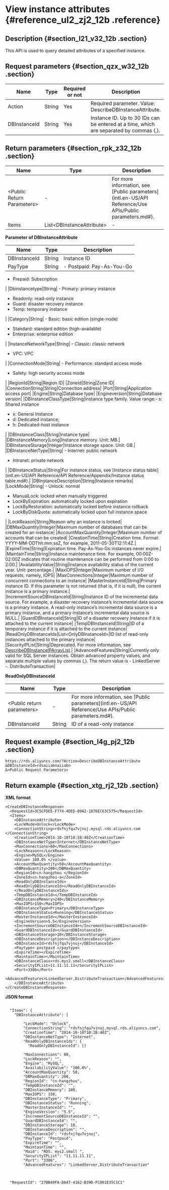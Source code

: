 # View instance attributes {#reference_ul2_zj2_12b .reference}

## Description {#section_l21_v32_12b .section}

This API is used to query detailed attributes of a specified instance.

## Request parameters {#section_qzx_w32_12b .section}

|Name|Type|Required or not|Description|
|----|----|---------------|-----------|
|Action|String|Yes|Required parameter. Value: DescribeDBInstanceAttribute.|
|DBInstanceId|String|Yes|Instance ID. Up to 30 IDs can be entered at a time, which are separated by commas \(,\).|

## Return parameters {#section_rpk_z32_12b .section}

|Name|Type|Description|
|----|----|-----------|
|<Public Return Parameters\>|-|For more information, see [Public parameters](intl.en-US/API Reference/Use APIs/Public parameters.md#).|
|Items|List<DBInstanceAttribute\>|-|

**Parameter of DBInstanceAttribute**

|Name|Type|Description|
|----|----|-----------|
|DBInstanceId|String|Instance ID|
|PayType|String| -   Postpaid: Pay-As-You-Go
-   Prepaid: Subscription

 |
|Dbinstancetype|String| -   Primary: primary instance
-   Readonly: read-only instance
-   Guard: disaster recovery instance
-   Temp: temporary instance

 |
|Category|String| -   Basic: basic edition \(single-node\)
-   Standard: standard edition \(high-available\)
-   Enterprise: enterprise edition

 |
|InstanceNetworkType|String| -   Classic: classic network
-   VPC: VPC

 |
|ConnectionMode|String| -   Performance: standard access mode
-   Safety: high security access mode

 |
|RegionId|String|Region ID|
|ZoneId|String|Zone ID|
|ConnectionString|String|Connection address|
|Port|String|Application access port|
|Engine|String|Database type|
|Engineversion|String|Database version|
|DBInstanceClassType|String|Instance type family. Value range:-   s: Shared instance
-   x: General Instance
-   d: Dedicated instance;
-   h: Dedicated-host instance

|
|DBInstanceClass|String|Instance type|
|DBInstanceMemory|Long|Instance memory. Unit: MB.|
|DBInstanceStorage|Integer|Instance storage space. Unit: GB.|
|DBInstanceNetType|String| -   Internet: public network
-   Intranet: private network

 |
|DBInstanceStatus|String|For instance status, see [Instance status table](intl.en-US/API Reference/API Reference/Appendix/Instance status table.md#).|
|DBInstanceDescription|String|Instance remarks|
|LockMode|String| -   Unlock: normal
-   ManualLock: locked when manually triggered
-   LockByExpiration: automatically locked upon expiration
-   LockByRestoration: automatically locked before instance rollback
-   LockByDiskQuota: automatically locked upon full instance space

 |
|LockReason|String|Reason why an instance is locked|
|DBMaxQuantity|Integer|Maximum number of databases that can be created for an instance|
|AccountMaxQuantity|Integer|Maximum number of accounts that can be created|
|CreationTime|String|Creation time. Format: YYYY-MM-DDThh:mm:ssZ, for example, 2011-05-30T12:11:4Z.|
|ExpireTime|String|Expiration time. Pay-As-You-Go instances never expire.|
|MaintainTime|String|Instance maintenance time. For example, 00:00Z-02:00Z indicates that routine maintenance can be performed from 0:00 to 2:00.|
|AvailabilityValue|String|Instance availability status of the current year. Unit: percentage.|
|MaxIOPS|Integer|Maximum number of I/O requests, namely, IOPS|
|MaxConnections|Integer|Maximum number of concurrent connections to an instance|
|MasterInstanceId|String|Primary instance ID. If this parameter is not returned \(that is, if it is null\), the current instance is a primary instance.|
|IncrementSourceDBInstanceId|String|Instance ID of the incremental data source. For example, a disaster recovery instance’s incremental data source is a primary instance. A read-only instance’s incremental data source is a primary instance, and a primary instance’s incremental data source is NULL.|
|GuardDBInstanceId|String|ID of a disaster recovery instance if it is attached to the current instance|
|TempDBInstanceId|String|ID of a temporary instance if it is attached to the current instance|
|ReadOnlyDBInstanceIds|List<OnlyDBInstanceId\>|ID list of read-only instances attached to the primary instance|
|SecurityIPList|String|Deprecated. For more information, see [DescribeDBInstanceIPArrayList](https://www.alibabacloud.com/help/doc-detail/26241.htm?spm=a2c63.p38356.b99.285.13a72847zvuLOH).|
|AdvancedFeatures|String|Currently only valid for SQL Server instances. Obtain advanced property values, and separate multiple values by commas \(,\). The return value is - LinkedServer -. DistributeTransaction|

**ReadOnlyDBInstanceId**

|Name|Type|Description|
|----|----|-----------|
|<Public return parameters\> |-|For more information, see [Public parameters](intl.en-US/API Reference/Use APIs/Public parameters.md#).|
|DBInstanceId|String|ID of a read-only instance|

## Request example {#section_l4g_pj2_12b .section}

```
https://rds.aliyuncs.com/?Action=DescribeDBInstanceAttribute
&DBInstanceId=rdsaiiabnaiiabn
&<Public Request Parameters>
```

## Return example {#section_xtg_rj2_12b .section}

**XML format**

```
<CreateDBInstanceResponse>
  <RequestId>3C5CFDEE-F774-4DED-89A2-1D76EC63C575</RequestId>
  <Items>
    <DBInstanceAttribute>
    <LockMode>Unlock</LockMode>
    <ConnectionString>rdsfnjfqu7vjnuj.mysql.rds.aliyuncs.com </ConnectionString>
    <CreationTime>2014-10-10T10:28:48Z</CreationTime>
    <DBInstanceNetType>Internet</DBInstanceNetType>
    <MaxConnections>60</MaxConnections>
    <LockReason></LockReason>
    <Engine>MySQL</Engine>
    <Value> 100.0% </value>
    <AccountMaxQuantity>50</AccountMaxQuantity>
    <DBMaxQuantity>200</DBMaxQuantity>
    <RegionId>cn-hangzhou </RegionId>
    <ZoneId>cn-hangzhou-a</ZoneId>
    <ReadOnlyDBInstanceIds>
    <ReadOnlyDBInstanceId></ReadOnlyDBInstanceId>
    </ReadOnlyDBInstanceIds> 
    <TempDBInstanceId></TempDBInstanceId>
    <DBInstanceMemory>240</DBInstanceMemory>
    <MaxIOPS>150</MaxIOPS>
    <DBInstanceType>Primary</DBInstanceType>
    <DBInstanceStatus>Running</DBInstanceStatus>
    <MasterInstanceId></MasterInstanceId>
    <EngineVersion>5.5</EngineVersion>
    <IncrementSourceDBInstanceId></IncrementSourceDBInstanceId>
    <GuardDBInstanceId></GuardDBInstanceId>
    <DBInstanceStorage>10</DBInstanceStorage>
    <DBInstanceDescription></DBInstanceDescription>
    <DBInstanceId>rdsfnjfqu7vjnuj</DBInstanceId>
    <Paytype> postpaid </paytype>
    <ExpireTime></ExpireTime>
    <MaintainTime></MaintainTime>
    <DBInstanceClass>rds.mys2.small</DBInstanceClass>
    <SecurityIPList>11.11.11.11</SecurityIPList>
    <Port>3306</Port>
    <AdvancedFeatures>LinkedServer,DistributeTransaction</AdvancedFeatures>
    </DBInstanceAttribute>
</CreateDBInstanceResponse>
```

**JSON format**

```

  "Items": {
    "DBInstanceAttribute": [
      
        "LockMode": "Unlock", 
        "ConnectionString": "rdsfnjfqu7vjnuj.mysql.rds.aliyuncs.com", 
        "CreationTime": "2014-10-10T10:28:48Z", 
        "DBInstanceNetType": "Internet", 
        "ReadOnlyDBInstanceIds": {
          "ReadOnlyDBInstanceId": []
         
        "MaxConnections": 60, 
        "LockReason": "", 
        "Engine": "MySQL", 
        "AvailabilityValue": "100.0%", 
        "AccountMaxQuantity": 50, 
        "DBMaxQuantity": 200, 
        "RegionId": "cn-hangzhou", 
        "TempDBInstanceId": "", 
        "DBInstanceMemory": 240, 
        "MaxIOPS": 150, 
        "DBInstanceType": "Primary", 
        "DBInstanceStatus": "Running", 
        "MasterInstanceId": "", 
        "EngineVersion": "5.5", 
        "IncrementSourceDBInstanceId": "", 
        "GuardDBInstanceId": "", 
        "DBInstanceStorage": 10, 
        "DBInstanceDescription": "", 
        "DBInstanceId": "rdsfnjfqu7vjnuj", 
        "PayType": "Postpaid", 
        "ExpireTime": "", 
        "MaintainTime": "", 
        "Maid": "RDS. mys2.small ", 
        "SecurityIPList": "11.11.11.11", 
        "Port": "3306",
        "AdvancedFeatures": "LinkedServer,DistributeTransaction"
      
    
   
  "RequestId": "27BB49FA-DA47-4162-B39D-FC001E35C1C1"

```


